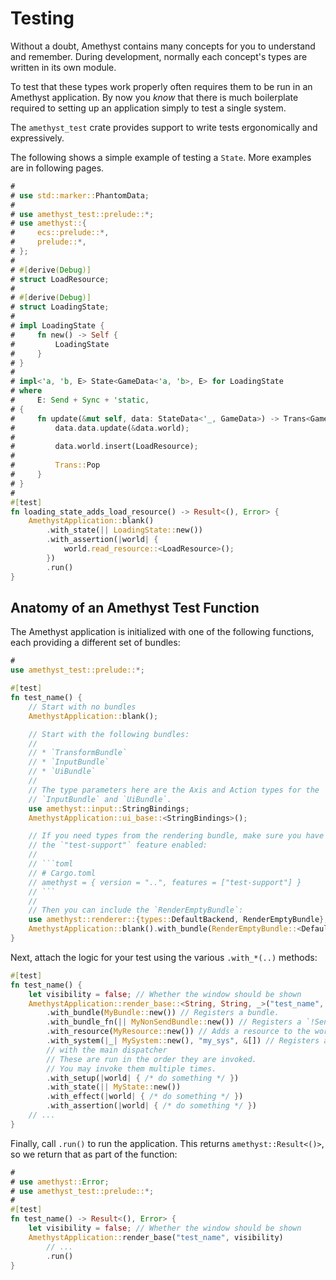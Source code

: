 # Testing

Without a doubt, Amethyst contains many concepts for you to understand and remember. During development, normally each concept's types are written in its own module.

To test that these types work properly often requires them to be run in an Amethyst application. By now you *know* that there is much boilerplate required to setting up an application simply to test a single system.

The `amethyst_test` crate provides support to write tests ergonomically and expressively.

The following shows a simple example of testing a `State`. More examples are in following pages.

```rust ,edition2018,no_run,noplaypen
#
# use std::marker::PhantomData;
#
# use amethyst_test::prelude::*;
# use amethyst::{
#     ecs::prelude::*,
#     prelude::*,
# };
#
# #[derive(Debug)]
# struct LoadResource;
#
# #[derive(Debug)]
# struct LoadingState;
#
# impl LoadingState {
#     fn new() -> Self {
#         LoadingState
#     }
# }
#
# impl<'a, 'b, E> State<GameData<'a, 'b>, E> for LoadingState
# where
#     E: Send + Sync + 'static,
# {
#     fn update(&mut self, data: StateData<'_, GameData>) -> Trans<GameData<'a, 'b>, E> {
#         data.data.update(&data.world);
#
#         data.world.insert(LoadResource);
#
#         Trans::Pop
#     }
# }
#
#[test]
fn loading_state_adds_load_resource() -> Result<(), Error> {
    AmethystApplication::blank()
        .with_state(|| LoadingState::new())
        .with_assertion(|world| {
            world.read_resource::<LoadResource>();
        })
        .run()
}
```

## Anatomy of an Amethyst Test Function

The Amethyst application is initialized with one of the following functions, each providing a different set of bundles:

````rust ,edition2018,no_run,noplaypen
#
use amethyst_test::prelude::*;

#[test]
fn test_name() {
    // Start with no bundles
    AmethystApplication::blank();

    // Start with the following bundles:
    //
    // * `TransformBundle`
    // * `InputBundle`
    // * `UiBundle`
    //
    // The type parameters here are the Axis and Action types for the
    // `InputBundle` and `UiBundle`.
    use amethyst::input::StringBindings;
    AmethystApplication::ui_base::<StringBindings>();

    // If you need types from the rendering bundle, make sure you have
    // the `"test-support"` feature enabled:
    //
    // ```toml
    // # Cargo.toml
    // amethyst = { version = "..", features = ["test-support"] }
    // ```
    //
    // Then you can include the `RenderEmptyBundle`:
    use amethyst::renderer::{types::DefaultBackend, RenderEmptyBundle};
    AmethystApplication::blank().with_bundle(RenderEmptyBundle::<DefaultBackend>::new());
}
````

Next, attach the logic for your test using the various `.with_*(..)` methods:

```rust
#[test]
fn test_name() {
    let visibility = false; // Whether the window should be shown
    AmethystApplication::render_base::<String, String, _>("test_name", visibility)
        .with_bundle(MyBundle::new()) // Registers a bundle.
        .with_bundle_fn(|| MyNonSendBundle::new()) // Registers a `!Send` bundle.
        .with_resource(MyResource::new()) // Adds a resource to the world.
        .with_system(|_| MySystem::new(), "my_sys", &[]) // Registers a system
        // with the main dispatcher
        // These are run in the order they are invoked.
        // You may invoke them multiple times.
        .with_setup(|world| { /* do something */ })
        .with_state(|| MyState::new())
        .with_effect(|world| { /* do something */ })
        .with_assertion(|world| { /* do something */ })
    // ...
}
```

Finally, call `.run()` to run the application. This returns `amethyst::Result<()>`, so we return that as part of the function:

```rust ,edition2018,no_run,noplaypen
#
# use amethyst::Error;
# use amethyst_test::prelude::*;
#
#[test]
fn test_name() -> Result<(), Error> {
    let visibility = false; // Whether the window should be shown
    AmethystApplication::render_base("test_name", visibility)
        // ...
        .run()
}
```
